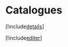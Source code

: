 # Catalogues

[!include[details](catalogues.details.autogen.md)]

[!include[editer](catalogues.editer.autogen.md)]






